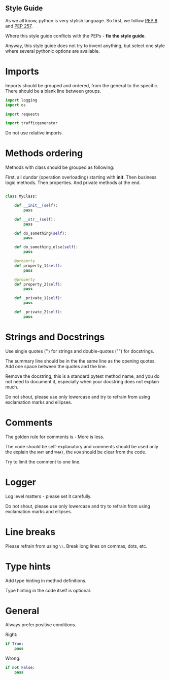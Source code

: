Style Guide
---

As we all know, python is very stylish language.
So first, we follow [PEP 8](https://www.python.org/dev/peps/pep-0008/) and [PEP 257](https://www.python.org/dev/peps/pep-0257/).

Where this style guide conflicts with the PEPs - **fix the style guide**.

Anyway, this style guide does not try to invent anything, but select one style where several pythonic options are
available.

Imports
=======
Imports should be grouped and ordered, from the general to the specific.
There should be a blank line between groups.
```python
import logging
import os

import requests

import trafficgenerator
```
Do not use relative imports.

Methods ordering
================
Methods with class should be grouped as following:

First, all dundar (operation overloading) starting with __init__.
Then business logic methods.
Then properties.
And private methods at the end.

```python

class MyClass:

    def __init__(self):
        pass

    def __str__(self):
        pass

    def do_something(self):
        pass

    def do_something_else(self):
        pass

    @property
    def property_1(self):
        pass

    @property
    def property_2(self):
        pass

    def _private_1(self):
        pass

    def _private_2(self):
        pass
```

Strings and Docstrings
======================
Use single quotes ('') for strings and double-quotes ("") for docstrings.

The summary line should be in the the same line as the opening quotes. Add one space between the quotes and the line.

Remove the docstring, this is a standard pytest method name, and you do not need to document it, especially when your docstring does not explain much.

Do not shout, please use only lowercase and try to refrain from using exclamation marks and ellipses.

Comments
========
The golden rule for comments is - More is less.

The code should be self-explanatory and comments should be used only the explain the `WHY` and `WHAT`, the `HOW` should
be clear from the code.

Try to limit the comment to one line.

Logger
======
Log level matters - please set it carefully.

Do not shout, please use only lowercase and try to refrain from using exclamation marks and ellipses.

Line breaks
===========
Please refrain from using `\\`. Break long lines on commas, dots, etc.

Type hints
==========
Add type hinting in method definitions.

Type hinting in the code itself is optional.

General
=======
Always prefer positive conditions.

Right:
```python
if True:
    pass
```
Wrong:
```python
if not False:
    pass
```
